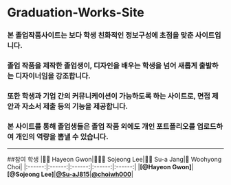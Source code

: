# Graduation-Works-Site

### 본 졸업작품사이트는 보다 학생 친화적인 정보구성에 초점을 맞춘 사이트입니다.
### 졸업 작품을 제작한 졸업생이, 디자인을 배우는 학생을 넘어 새롭게 출발하는 디자이너임을 강조합니다.
### 또한 학생과 기업 간의 커뮤니케이션이 가능하도록 하는 사이트로, 면접 제안과 자소서 제출 등의 기능을 제공합니다.
### 본 사이트를 통해 졸업생들은 졸업 작품 외에도 개인 포트폴리오를 업로드하여 개인의 역량을 뽐낼 수 있습니다.

_____________________________________________________________________________

##참여 학생
|👩‍💻 Hayeon Gwon|🕵🏼‍♀️ Sojeong Lee|🚣‍♂️ Su-a Jang|🙋 Woohyong Choi|
|:------:|:------:|:------:|:------:|:------:|
|**[@Hayeon Gwon]**|**[@Sojeong Lee]**|**[@Su-aJ815](https://github.com/su-aJ815)**|**[@choiwh000](https://github.com/choiwh000)**|

